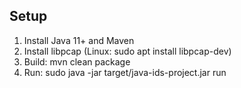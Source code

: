 ## Setup

1. Install Java 11+ and Maven
2. Install libpcap (Linux: sudo apt install libpcap-dev)
3. Build: mvn clean package
4. Run: sudo java -jar target/java-ids-project.jar <interface> run
